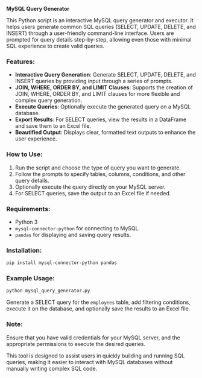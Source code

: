 **MySQL Query Generator**

This Python script is an interactive MySQL query generator and executor. It helps users generate common SQL queries (SELECT, UPDATE, DELETE, and INSERT) through a user-friendly command-line interface. Users are prompted for query details step-by-step, allowing even those with minimal SQL experience to create valid queries.

### Features:
- **Interactive Query Generation**: Generate SELECT, UPDATE, DELETE, and INSERT queries by providing input through a series of prompts.
- **JOIN, WHERE, ORDER BY, and LIMIT Clauses**: Supports the creation of JOIN, WHERE, ORDER BY, and LIMIT clauses for more flexible and complex query generation.
- **Execute Queries**: Optionally execute the generated query on a MySQL database.
- **Export Results**: For SELECT queries, view the results in a DataFrame and save them to an Excel file.
- **Beautified Output**: Displays clear, formatted text outputs to enhance the user experience.

### How to Use:
1. Run the script and choose the type of query you want to generate.
2. Follow the prompts to specify tables, columns, conditions, and other query details.
3. Optionally execute the query directly on your MySQL server.
4. For SELECT queries, save the output to an Excel file if needed.

### Requirements:
- Python 3
- `mysql-connector-python` for connecting to MySQL.
- `pandas` for displaying and saving query results.

### Installation:
```sh
pip install mysql-connector-python pandas
```

### Example Usage:
```sh
python mysql_query_generator.py
```
Generate a SELECT query for the `employees` table, add filtering conditions, execute it on the database, and optionally save the results to an Excel file.

### Note:
Ensure that you have valid credentials for your MySQL server, and the appropriate permissions to execute the desired queries.

This tool is designed to assist users in quickly building and running SQL queries, making it easier to interact with MySQL databases without manually writing complex SQL code.

